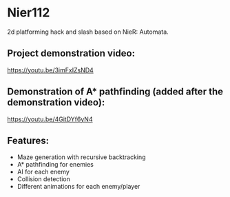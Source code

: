 # Nier112
 2d platforming hack and slash based on NieR: Automata. 



## Project demonstration video:
https://youtu.be/3imFxIZsND4

## Demonstration of A* pathfinding (added after the demonstration video):
https://youtu.be/4GitDYf6yN4


## Features:
* Maze generation with recursive backtracking
* A* pathfinding for enemies
* AI for each enemy
* Collision detection
* Different animations for each enemy/player
